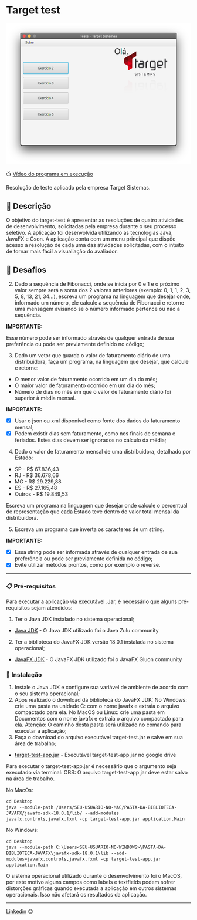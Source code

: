 # Target test

![target-test-app](img/target-test-app.png)

📺 [Vídeo do programa em execução](https://www.youtube.com/watch?v=bafbWkRpUDM)

Resolução de teste aplicado pela empresa Target Sistemas. 

## 🚀 Descrição

O objetivo do target-test é apresentar as resoluções de quatro atividades de desenvolvimento, solicitadas pela empresa durante o seu processo seletivo.
A aplicação foi desenvolvida utilizando as tecnologias Java, JavaFX e Gson. 
A aplicação conta com um menu principal que dispõe acesso a resolução de cada uma das atividades solicitadas, com o intuito de tornar mais fácil a visualiação do avaliador.

## 🧩 Desafios

2. Dado a sequência de Fibonacci, onde se inicia por 0 e 1 e o próximo valor sempre será a soma dos 2 valores anteriores (exemplo: 0, 1, 1, 2, 3, 5, 8, 13, 21, 34...), escreva um programa na linguagem que desejar onde, informado um número, ele calcule a sequência de Fibonacci e retorne uma mensagem avisando se o número informado pertence ou não a sequência.

**IMPORTANTE:**

Esse número pode ser informado através de qualquer entrada de sua preferência ou pode ser previamente definido no código;

3. Dado um vetor que guarda o valor de faturamento diário de uma distribuidora, faça um programa, na linguagem que desejar, que calcule e retorne:

- O menor valor de faturamento ocorrido em um dia do mês;
- O maior valor de faturamento ocorrido em um dia do mês;
- Número de dias no mês em que o valor de faturamento diário foi superior à média mensal.

**IMPORTANTE:**

- [x] Usar o json ou xml disponível como fonte dos dados do faturamento mensal;
- [x] Podem existir dias sem faturamento, como nos finais de semana e feriados. Estes dias devem ser ignorados no cálculo da média;

4. Dado o valor de faturamento mensal de uma distribuidora, detalhado por Estado:

- SP - R$ 67.836,43
- RJ - R$ 36.678,66
- MG - R$ 29.229,88
- ES - R$ 27.165,48
- Outros - R$ 19.849,53

Escreva um programa na linguagem que desejar onde calcule o percentual de representação que cada Estado teve dentro do valor total mensal da distribuidora.

5. Escreva um programa que inverta os caracteres de um string.

**IMPORTANTE:**

- [x] Essa string pode ser informada através de qualquer entrada de sua preferência ou pode ser previamente definida no código;
- [x] Evite utilizar métodos prontos, como por exemplo o reverse.

---

### 📋 Pré-requisitos

Para executar a aplicação via executável .Jar, é necessário que alguns pré-requisitos sejam atendidos:

1) Ter o Java JDK instalado no sistema operacional;

* [Java JDK](https://www.azul.com/downloads/#download-openjdk) - O Java JDK utilizado foi o Java Zulu community 

2) Ter a biblioteca do JavaFX JDK versão 18.0.1 instalada no sistema operacional;

* [JavaFX JDK](https://gluonhq.com/products/javafx/) - O JavaFX JDK utilizado foi o JavaFX Gluon community 


### 🔧 Instalação

1) Instale o Java JDK e configure sua variável de ambiente de acordo com o seu sistema operacional;
2) Após realizado o download da biblioteca do JavaFX JDK:
No Windows: crie uma pasta na unidade C: com o nome javafx e extraia o arquivo compactado para ela.
No MacOS ou Linux: crie uma pasta em Documentos com o nome javafx e extraia o arquivo compactado para ela.
Atenção: O caminho desta pasta será utilizado no comando para executar a aplicação;
3) Faça o download do arquivo executável target-test.jar e salve em sua área de trabalho;

* [target-test-app.jar](https://drive.google.com/file/d/1kARSSTSYuwqZJTr9UZX_rrXhkC3wdkqQ/view?usp=sharing) - Executável target-test-app.jar no google drive 

Para executar o target-test-app.jar é necessário que o argumento seja executado via terminal:
OBS: O arquivo target-test-app.jar deve estar salvo na área de trabalho.

No MacOs:

```
cd Desktop
java --module-path /Users/SEU-USUARIO-NO-MAC/PASTA-DA-BIBLIOTECA-JAVAFX/javafx-sdk-18.0.1/lib/ --add-modules javafx.controls,javafx.fxml -cp target-test-app.jar application.Main

```

No Windows:

```
cd Desktop
java --module-path C:\Users<SEU-USUARIO-NO-WINDOWS>\PASTA-DA-BIBLIOTECA-JAVAFX\javafx-sdk-18.0.1\lib --add-modules=javafx.controls,javafx.fxml -cp target-test-app.jar application.Main
```

O sistema operacional utilizado durante o desenvolvimento foi o MacOS, por este motivo alguns campos como labels e textfields podem sofrer distorções gráficas quando executada a aplicação em outros sistemas operacionais. Isso não afetará os resultados da aplicação.


---
[Linkedin](https://www.linkedin.com/in/wellitonfernandes/) 😊